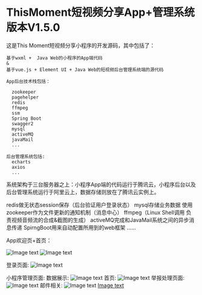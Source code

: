 # ThisMoment短视频分享App+管理系统 版本V1.5.0


这是This Moment短视频分享小程序的开发源码，其中包括了：

    基于wxml +  Java Web的小程序的App端代码
    &
    基于vue.js + Element UI + Java Web的短视频后台管理系统端的源代码
    
    App后台技术栈包括：
    
      zookeeper
      pagehelper
      redis
      ffmpeg
      ssm
      Spring Boot
      swagger2
      mysql
      activeMQ
      javaMail
      ...
    
    后台管理系统包括:
      echarts
      axios
      ...
      
 
系统架构于三台服务器之上：小程序App端的代码运行于腾讯云，小程序后台以及后台管理系统运行于阿里云上，数据存储则放在了腾讯云实例上。

redis做无状态session保存（后台验证用户登录状态）
mysql存储业务数据
使用zookeeper作为文件更新的通知机制（消息中心）
ffmpeg（Linux Shell调用 负责视频音频流的合成&截图的生成）
activeMQ完成和JavaMail系统之间的异步消息传递
SpirngBoot用来自动配置所用到的web框架
......




App欢迎页+首页：

![Image text](https://github.com/jasonzhouy/Videos-Development/raw/master/example/welcome.jpg)
![Image text](https://github.com/jasonzhouy/Videos-Development/raw/master/example/index.jpg)

登录页面:
![Image text](https://github.com/jasonzhouy/Videos-Development/raw/master/example/login.jpg)

小程序管理页面:
数据展示:
![Image text](https://github.com/jasonzhouy/Videos-Development/raw/master/example/data.jpg)
首页:
![Image text](https://github.com/jasonzhouy/Videos-Development/raw/master/example/admin1.jpg)
举报处理页面:
![Image text](https://github.com/jasonzhouy/Videos-Development/raw/master/example/report.jpg)
邮件相关:
![Image text](https://github.com/jasonzhouy/Videos-Development/raw/master/example/mail1.jpg)
[Image text](https://github.com/jasonzhouy/Videos-Development/raw/master/example/mail2.jpg)





    
   
    

